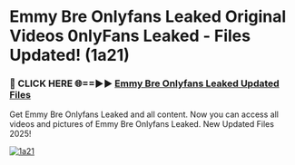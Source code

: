 # Emmy Bre Onlyfans Leaked Original Videos 0nlyFans Leaked - Files Updated! (1a21)

<h3>🔴 CLICK HERE 🌐==►► <a href="https://tinyurl.com/2wckxsce" rel="nofollow">Emmy Bre Onlyfans Leaked Updated Files</a></h3>

Get Emmy Bre Onlyfans Leaked and all content. Now you can access all videos and pictures of Emmy Bre Onlyfans Leaked. New Updated Files 2025!

[![1a21](https://i.imgur.com/AFduVYN.gif)](https://tinyurl.com/2wckxsce)
